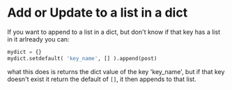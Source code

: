 # Add or Update to a list in a dict

If you want to append to a list in a dict, but don't know if that key 
has a list in it arlready you can:

```python
mydict = {}
mydict.setdefault( 'key_name', [] ).append(post)
```

what this does is returns the dict value of the key 'key_name', but if
that key doesn't exist it return the default of `[]`, it then appends to that
list.
